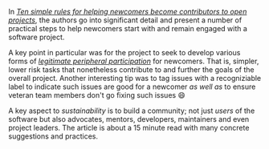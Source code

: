 

In [*Ten simple rules for helping newcomers become contributors to open projects*](https://journals.plos.org/ploscompbiol/article?id=10.1371%2Fjournal.pcbi.1007296),
the authors go into significant detail and present a number of practical steps to help
newcomers start with and remain engaged with a software project.

A key point in particular
was for the project to seek to develop various forms of
[*legitimate peripheral participation*](https://en.wikipedia.org/wiki/Legitimate_peripheral_participation) for
newcomers. That is, simpler, lower risk tasks that nonetheless contribute to and further the
goals of the overall project. Another interesting tip was to tag issues with a
recogniziable label to indicate such issues are good for a newcomer *as well as* to ensure
veteran team members don't go fixing such issues :smile:

A key aspect to *sustainability* is to build a community; not just *users* of the software but also
advocates, mentors, developers, maintainers and even project leaders. The article is about a
15 minute read with many concrete suggestions and practices.
